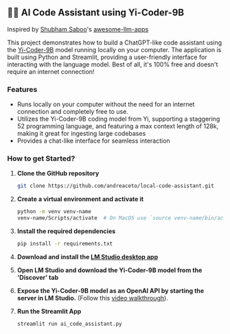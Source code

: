 ## 👾💬 AI Code Assistant using Yi-Coder-9B
Inspired by [Shubham Saboo](https://github.com/Shubhamsaboo)'s [awesome-llm-apps](https://github.com/Shubhamsaboo/awesome-llm-apps)

This project demonstrates how to build a ChatGPT-like code assistant using the [Yi-Coder-9B](https://huggingface.co/lmstudio-community/Yi-Coder-9B-Chat-GGUF) model running locally on your computer. The application is built using Python and Streamlit, providing a user-friendly interface for interacting with the language model. Best of all, it's 100% free and doesn't require an internet connection!

### Features
- Runs locally on your computer without the need for an internet connection and completely free to use.
- Utilizes the Yi-Coder-9B coding model from Yi, supporting a staggering 52 programming language, and featuring a max context length of 128k, making it great for ingesting large codebases
- Provides a chat-like interface for seamless interaction

### How to get Started?

1. **Clone the GitHub repository**
    ```bash
    git clone https://github.com/andreaceto/local-code-assistant.git
    ```
2. **Create a virtual environment and activate it**
    ```bash
    python -m venv venv-name
    venv-name/Scripts/activate  # On MacOS use `source venv-name/bin/activate`
    ```
3. **Install the required dependencies**
    ```bash
    pip install -r requirements.txt
    ```
4. **Download and install the [LM Studio desktop app](https://lmstudio.ai/)**

5. **Open LM Studio and download the Yi-Coder-9B model from the 'Discover' tab** 

6. **Expose the Yi-Coder-9B model as an OpenAI API by starting the server in LM Studio.** (Follow this [video walkthrough](https://x.com/Saboo_Shubham_/status/1783715814790549683)).

6. **Run the Streamlit App**
    ```bash
    streamlit run ai_code_assistant.py
    ```